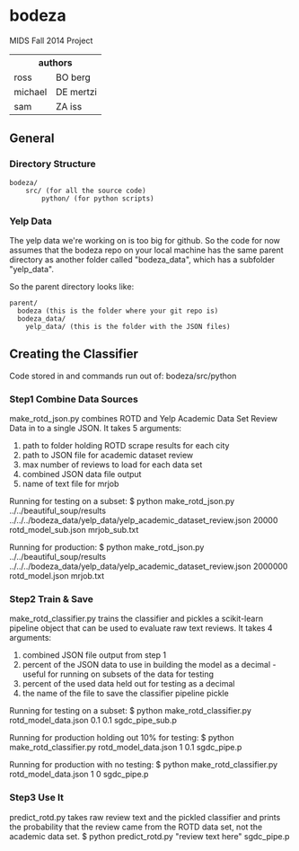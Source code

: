 bodeza
======

MIDS Fall 2014 Project

<table>
<tr><th colspan=2>authors</th></tr>
<tr><td>ross</td><td>BO berg</td></tr>
<tr><td>michael</td><td>DE mertzi</td></tr>
<tr><td>sam</td><td>ZA iss</td></tr>
</table>

## General

### Directory Structure

	bodeza/
		src/ (for all the source code)
			python/ (for python scripts)

### Yelp Data
The yelp data we're working on is too big for github. So the code for now assumes that the bodeza repo on your local machine has the same parent directory as another folder called "bodeza_data", which has a subfolder "yelp_data".

So the parent directory looks like:
	
	parent/
	  bodeza (this is the folder where your git repo is)
	  bodeza_data/
	    yelp_data/ (this is the folder with the JSON files)
  
## Creating the Classifier

Code stored in and commands run out of:
	bodeza/src/python

### Step1 Combine Data Sources

make_rotd_json.py combines ROTD and Yelp Academic Data Set Review Data in to a single JSON. It takes 5 arguments:
<ol>
	<li> path to folder holding ROTD scrape results for each city </li>
	<li> path to JSON file for academic dataset review </li>
	<li> max number of reviews to load for each data set </li>
	<li> combined JSON data file output </li>
	<li> name of text file for mrjob </li>
</ol>

Running for testing on a subset:
	$ python make_rotd_json.py ../../beautiful_soup/results ../../../bodeza_data/yelp_data/yelp_academic_dataset_review.json 20000 rotd_model_sub.json mrjob_sub.txt

Running for production:
	$ python make_rotd_json.py ../../beautiful_soup/results ../../../bodeza_data/yelp_data/yelp_academic_dataset_review.json 2000000 rotd_model.json mrjob.txt

### Step2 Train & Save

make_rotd_classifier.py trains the classifier and pickles a scikit-learn pipeline object that can be used to evaluate raw text reviews. It takes 4 arguments:
<ol>
	<li>combined JSON file output from step 1</li>
	<li>percent of the JSON data to use in building the model as a decimal - useful for running on subsets of the data for testing</li>
	<li>percent of the used data held out for testing as a decimal</li>
	<li>the name of the file to save the classifier pipeline pickle</li>
</ol>

Running for testing on a subset:
	$ python make_rotd_classifier.py rotd_model_data.json 0.1 0.1 sgdc_pipe_sub.p

Running for production holding out 10% for testing:
	$ python make_rotd_classifier.py rotd_model_data.json 1 0.1 sgdc_pipe.p

Running for production with no testing:
	$ python make_rotd_classifier.py rotd_model_data.json 1 0 sgdc_pipe.p

### Step3 Use It

predict_rotd.py takes raw review text and the pickled classifier and prints the probability that the review came from the ROTD data set, not the academic data set.
	$ python predict_rotd.py "review text here" sgdc_pipe.p